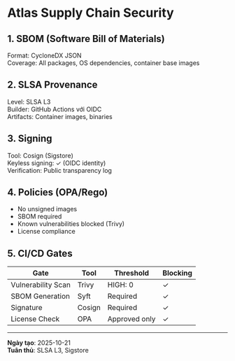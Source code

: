 # Atlas Supply Chain Security

## 1. SBOM (Software Bill of Materials)

Format: CycloneDX JSON  
Coverage: All packages, OS dependencies, container base images

## 2. SLSA Provenance

Level: SLSA L3  
Builder: GitHub Actions với OIDC  
Artifacts: Container images, binaries

## 3. Signing

Tool: Cosign (Sigstore)  
Keyless signing: ✓ (OIDC identity)  
Verification: Public transparency log

## 4. Policies (OPA/Rego)

- No unsigned images
- SBOM required
- Known vulnerabilities blocked (Trivy)
- License compliance

## 5. CI/CD Gates

| Gate | Tool | Threshold | Blocking |
|------|------|-----------|----------|
| Vulnerability Scan | Trivy | HIGH: 0 | ✓ |
| SBOM Generation | Syft | Required | ✓ |
| Signature | Cosign | Required | ✓ |
| License Check | OPA | Approved only | ✓ |

---

**Ngày tạo**: 2025-10-21  
**Tuân thủ**: SLSA L3, Sigstore

